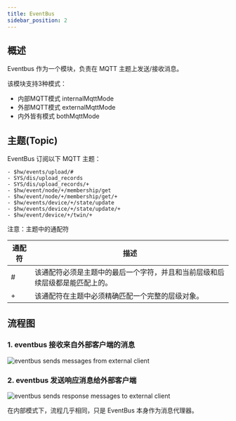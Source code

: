```yaml
---
title: EventBus
sidebar_position: 2
---
```

## 概述
Eventbus 作为一个模块，负责在 MQTT 主题上发送/接收消息。

该模块支持3种模式：

- 内部MQTT模式 internalMqttMode
- 外部MQTT模式 externalMqttMode
- 内外皆有模式 bothMqttMode

## 主题(Topic)
EventBus 订阅以下 MQTT 主题：
```
- $hw/events/upload/#
- SYS/dis/upload_records
- SYS/dis/upload_records/+
- $hw/event/node/+/membership/get
- $hw/event/node/+/membership/get/+
- $hw/events/device/+/state/update
- $hw/events/device/+/state/update/+
- $hw/event/device/+/twin/+
```
注意：主题中的通配符

| 通配符  |  描述 |
|---|---|
| #  |  该通配符必须是主题中的最后一个字符，并且和当前层级和后续层级都是能匹配上的。 |
| +  |  该通配符在主题中必须精确匹配一个完整的层级对象。 |


## 流程图
### **1. eventbus 接收来自外部客户端的消息**
![eventbus sends messages from external client](/img/eventbus/eventbus-handleMsgFromClient.jpg)

### **2. eventbus 发送响应消息给外部客户端**

![eventbus sends response messages to external client](/img/eventbus/eventbus-handleResMsgToClient.jpg)

在内部模式下，流程几乎相同，只是 EventBus 本身作为消息代理器。

